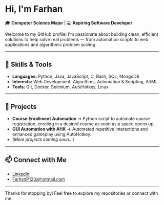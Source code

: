 # Hi, I'm Farhan

🎓 **Computer Science Major** | 💻 **Aspiring Software Developer** 

Welcome to my GitHub profile! I'm passionate about building clean, efficient solutions to help solve real problems — from automation scripts to web applications and algorithmic problem solving.  

---

## 🔧 Skills & Tools  
- **Languages:** Python, Java, JavaScript, C, Bash, SQL, MongoDB  
- **Interests:** Web Development, Algorithms, Automation & Scripting, AI/ML  
- **Tools:** Git, Docker, Selenium, AutoHotkey, Linux

---

## 🚀 Projects  
- **Course Enrollment Automation** → Python script to automate course registration, enroling in a desired course as soon as a space opens up.  
- **GUI Automation with AHK** → Automated repetitive interactions and enhanced gameplay using AutoHotkey.  
- *(More projects coming soon...)*  

---

## 📫 Connect with Me  
- [LinkedIn](www.linkedin.com/in/farhan-panchbhaya)
- FarhanP120@hotmail.com  

---
Thanks for stopping by! Feel free to explore my repositories or connect with me.  
